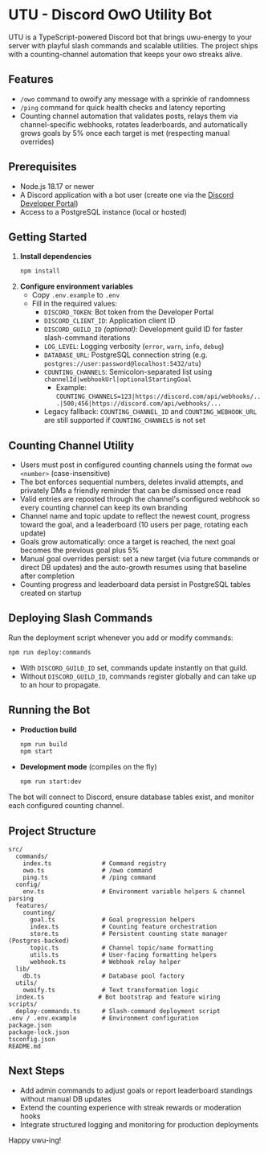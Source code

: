 # UTU - Discord OwO Utility Bot

UTU is a TypeScript-powered Discord bot that brings uwu-energy to your server with playful slash commands and scalable utilities. The project ships with a counting-channel automation that keeps your owo streaks alive.

## Features
- `/owo` command to owoify any message with a sprinkle of randomness
- `/ping` command for quick health checks and latency reporting
- Counting channel automation that validates posts, relays them via channel-specific webhooks, rotates leaderboards, and automatically grows goals by 5% once each target is met (respecting manual overrides)

## Prerequisites
- Node.js 18.17 or newer
- A Discord application with a bot user (create one via the [Discord Developer Portal](https://discord.com/developers/applications))
- Access to a PostgreSQL instance (local or hosted)

## Getting Started
1. **Install dependencies**
   ```bash
   npm install
   ```
2. **Configure environment variables**
   - Copy `.env.example` to `.env`
   - Fill in the required values:
     - `DISCORD_TOKEN`: Bot token from the Developer Portal
     - `DISCORD_CLIENT_ID`: Application client ID
     - `DISCORD_GUILD_ID` *(optional)*: Development guild ID for faster slash-command iterations
     - `LOG_LEVEL`: Logging verbosity (`error`, `warn`, `info`, `debug`)
     - `DATABASE_URL`: PostgreSQL connection string (e.g. `postgres://user:password@localhost:5432/utu`)
     - `COUNTING_CHANNELS`: Semicolon-separated list using `channelId|webhookUrl|optionalStartingGoal`
       - Example: `COUNTING_CHANNELS=123|https://discord.com/api/webhooks/...|500;456|https://discord.com/api/webhooks/...`
     - Legacy fallback: `COUNTING_CHANNEL_ID` and `COUNTING_WEBHOOK_URL` are still supported if `COUNTING_CHANNELS` is not set

## Counting Channel Utility
- Users must post in configured counting channels using the format `owo <number>` (case-insensitive)
- The bot enforces sequential numbers, deletes invalid attempts, and privately DMs a friendly reminder that can be dismissed once read
- Valid entries are reposted through the channel's configured webhook so every counting channel can keep its own branding
- Channel name and topic update to reflect the newest count, progress toward the goal, and a leaderboard (10 users per page, rotating each update)
- Goals grow automatically: once a target is reached, the next goal becomes the previous goal plus 5%
- Manual goal overrides persist: set a new target (via future commands or direct DB updates) and the auto-growth resumes using that baseline after completion
- Counting progress and leaderboard data persist in PostgreSQL tables created on startup

## Deploying Slash Commands
Run the deployment script whenever you add or modify commands:
```bash
npm run deploy:commands
```
- With `DISCORD_GUILD_ID` set, commands update instantly on that guild.
- Without `DISCORD_GUILD_ID`, commands register globally and can take up to an hour to propagate.

## Running the Bot
- **Production build**
  ```bash
  npm run build
  npm start
  ```
- **Development mode** (compiles on the fly)
  ```bash
  npm run start:dev
  ```

The bot will connect to Discord, ensure database tables exist, and monitor each configured counting channel.

## Project Structure
```
src/
  commands/
    index.ts              # Command registry
    owo.ts                # /owo command
    ping.ts               # /ping command
  config/
    env.ts                # Environment variable helpers & channel parsing
  features/
    counting/
      goal.ts             # Goal progression helpers
      index.ts            # Counting feature orchestration
      store.ts            # Persistent counting state manager (Postgres-backed)
      topic.ts            # Channel topic/name formatting
      utils.ts            # User-facing formatting helpers
      webhook.ts          # Webhook relay helper
  lib/
    db.ts                 # Database pool factory
  utils/
    owoify.ts             # Text transformation logic
  index.ts               # Bot bootstrap and feature wiring
scripts/
  deploy-commands.ts      # Slash-command deployment script
.env / .env.example       # Environment configuration
package.json
package-lock.json
tsconfig.json
README.md
```

## Next Steps
- Add admin commands to adjust goals or report leaderboard standings without manual DB updates
- Extend the counting experience with streak rewards or moderation hooks
- Integrate structured logging and monitoring for production deployments

Happy uwu-ing!
